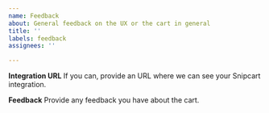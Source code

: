 ```yaml
---
name: Feedback
about: General feedback on the UX or the cart in general
title: ''
labels: feedback
assignees: ''

---
```


**Integration URL**
If you can, provide an URL where we can see your Snipcart integration.

**Feedback**
Provide any feedback you have about the cart.
